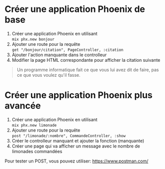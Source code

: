 # Créer une application Phoenix de base
1) Créer une application Phoenix en utilisant  
    `mix phx.new bonjour`
2) Ajouter une route pour la requête  
 `get "/bonjour/citation", PageController, :citation`
3) Ajouter l'action manquante dans le controlleur
4) Modifier la page HTML correspondante pour afficher la citation suivante
>Un programme informatique fait ce que vous lui avez dit de faire, pas ce que vous voulez qu'il fasse.

# Créer une application Phoenix plus avancée
1) Créer une application Phoenix en utilisant  
    `mix phx.new limonade`
2) Ajouter une route pour la requête  
 `post "/limonade/:nombre", CommandeController, :show`
3) Créer le controlleur manquant et ajouter la fonction (manquante) 
4) Créer une page qui va afficher un message avec le nombre de limonades commandées

Pour tester un POST, vous pouvez utiliser:
https://www.postman.com/